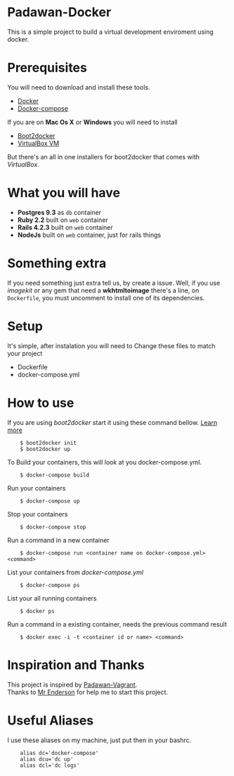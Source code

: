 # Padawan-Docker
This is a simple project to build a virtual development enviroment using docker.

# Prerequisites
You will need to download and install these tools.
* [Docker](https://docs.docker.com/installation/)
* [Docker-compose](https://docs.docker.com/compose/install/)

If you are on **Mac Os X** or **Windows** you will need to install
* [Boot2docker](https://github.com/boot2docker/boot2docker#installation)
* [VirtualBox VM](https://www.virtualbox.org/wiki/Downloads)

But there's an all in one installers for boot2docker that comes with *VirtualBox*.

# What you will have
* **Postgres 9.3** as `db` container
* **Ruby 2.2** built on `web` container
* **Rails 4.2.3** built on `web` container
* **NodeJs** built on `web` container, just for rails things

# Something extra
If you need something just extra tell us, by create a issue.
Well, if you use *imagekit* or any gem that need a **wkhtmltoimage** there's a line, on `Dockerfile`, you must uncomment to install one of its dependencies.

# Setup
It's simple, after instalation you will need to Change these files to match your project
* Dockerfile
* docker-compose.yml

# How to use
If you are using *boot2docker* start it using these command bellow. [Learn more](https://github.com/boot2docker/boot2docker#how-to-use)

		$ boot2docker init
		$ boot2docker up

To Build your containers, this will look at you docker-compose.yml.

		$ docker-compose build

Run your containers

		$ docker-compose up

Stop your containers

		$ docker-compose stop

Run a command in a new container

		$ docker-compose run <container name on docker-compose.yml> <command>

List your containers from *docker-compose.yml*

		$ docker-compose ps
		
List your all running containers

		$ docker ps

Run a command in a existing container, needs the previous command result

		$ docker exec -i -t <container id or name> <command>

# Inspiration and Thanks
This project is inspired by [Padawan-Vagrant](https://github.com/brunodles/Padawan-Vagrant).  
Thanks to [Mr Enderson](https://github.com/endersonmaia) for help me to start this project.

# Useful Aliases
I use these aliases on my machine, just put then in your bashrc.

		alias dc='docker-compose'
		alias dcu='dc up'
		alias dcl='dc logs'

